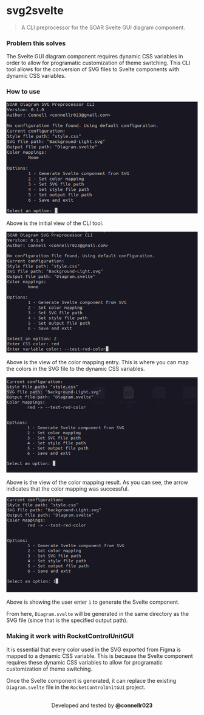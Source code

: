 # svg2svelte

> A CLI preprocessor for the SOAR Svelte GUI diagram component.

### Problem this solves

The Svelte GUI diagram component requires dynamic CSS variables in order to allow for programatic customization of theme switching. This CLI tool allows for the conversion of SVG files to Svelte components with dynamic CSS variables.

### How to use

![Start view](images/start.png)

Above is the initial view of the CLI tool.

![ColorMappingEntry view](images/color-mapping-entry.png)

Above is the view of the color mapping entry. This is where you can map the colors in the SVG file to the dynamic CSS variables.

![ColorMappingResult](images/color-mapping-result.png)

Above is the view of the color mapping result. As you can see, the arrow indicates that the color mapping was successful.

![GeneratingSvelte](images/generating-svelte.png)

Above is showing the user enter `1` to generate the Svelte component.

From here, `Diagram.svelte` will be generated in the same directory as the SVG file (since that is the specified output path).

### Making it work with RocketControlUnitGUI

It is essential that every color used in the SVG exported from Figma is mapped to a dynamic CSS variable. This is because the Svelte component requires these dynamic CSS variables to allow for programatic customization of theme switching.

Once the Svelte component is generated, it can replace the existing `Diagram.svelte` file in the `RocketControlUnitGUI` project.

<br />

<div align="center">
    Developed and tested by <b>@connellr023</b>
</div>
